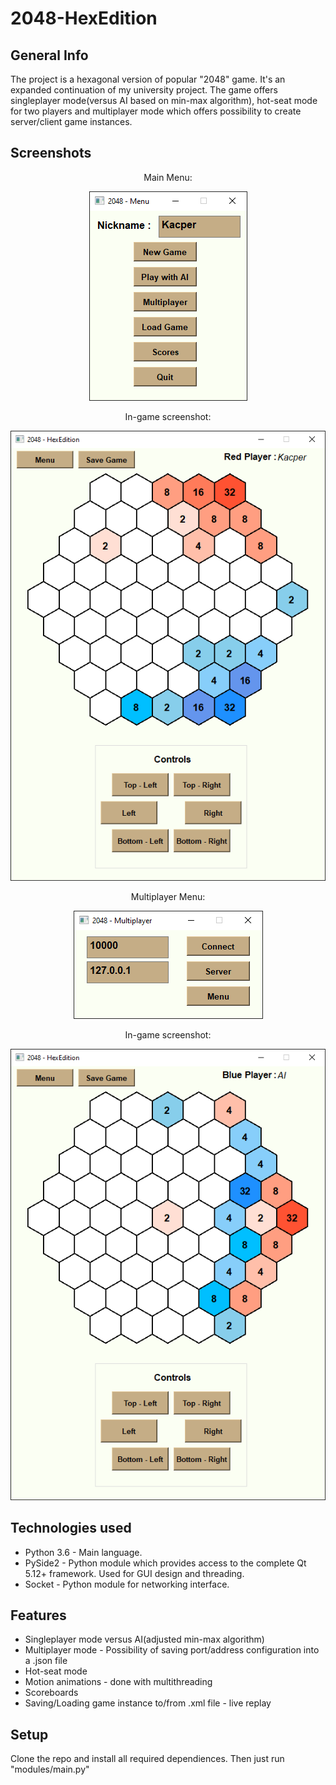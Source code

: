 # 2048-HexEdition
## General Info
The project is a hexagonal version of popular "2048" game. It's an expanded continuation of my university project. 
The game offers singleplayer mode(versus AI based on min-max algorithm), hot-seat mode for two players and multiplayer mode which offers possibility to create server/client game instances.

## Screenshots
<div align="center"> Main Menu: </div>
<p align="center"> 
<img src="./img/menu.png">
</p>
<div align="center"> In-game screenshot: </div>
<p align="center"> 
<img src="./img/in_game.png">
</p>
<div align="center"> Multiplayer Menu: </div>
<p align="center"> 
<img src="./img/multi_menu.png">
</p>
<div align="center"> In-game screenshot: </div>
<p align="center"> 
<img src="./img/in_game_2.png">
</p>

## Technologies used
* Python 3.6 - Main language.
* PySide2 - Python module which provides access to the complete Qt 5.12+ framework. Used for GUI design and threading.
* Socket - Python module for networking interface.

## Features
* Singleplayer mode versus AI(adjusted min-max algorithm)
* Multiplayer mode - Possibility of saving port/address configuration into a .json file
* Hot-seat mode
* Motion animations - done with multithreading
* Scoreboards
* Saving/Loading game instance to/from .xml file - live replay

## Setup
Clone the repo and install all required dependiences. Then just run "modules/main.py" 
